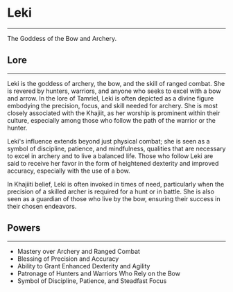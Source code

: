 # Leki

---

The Goddess of the Bow and Archery.

## Lore

---

Leki is the goddess of archery, the bow, and the skill of ranged combat. She is revered by hunters, warriors, and anyone who seeks to excel with a bow and arrow. In the lore of Tamriel, Leki is often depicted as a divine figure embodying the precision, focus, and skill needed for archery. She is most closely associated with the Khajiit, as her worship is prominent within their culture, especially among those who follow the path of the warrior or the hunter.

Leki's influence extends beyond just physical combat; she is seen as a symbol of discipline, patience, and mindfulness, qualities that are necessary to excel in archery and to live a balanced life. Those who follow Leki are said to receive her favor in the form of heightened dexterity and improved accuracy, especially with the use of a bow.

In Khajiiti belief, Leki is often invoked in times of need, particularly when the precision of a skilled archer is required for a hunt or in battle. She is also seen as a guardian of those who live by the bow, ensuring their success in their chosen endeavors.

## Powers

---

- Mastery over Archery and Ranged Combat
- Blessing of Precision and Accuracy
- Ability to Grant Enhanced Dexterity and Agility
- Patronage of Hunters and Warriors Who Rely on the Bow
- Symbol of Discipline, Patience, and Steadfast Focus
